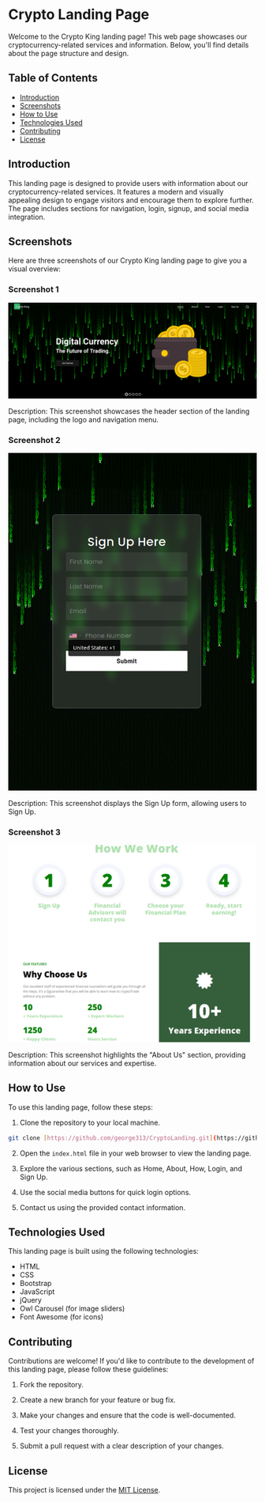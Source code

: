 # Crypto Landing Page

Welcome to the Crypto King landing page! This web page showcases our cryptocurrency-related services and information. Below, you'll find details about the page structure and design.

## Table of Contents

- [Introduction](#introduction)
- [Screenshots](#screenshots)
- [How to Use](#how-to-use)
- [Technologies Used](#technologies-used)
- [Contributing](#contributing)
- [License](#license)

## Introduction

This landing page is designed to provide users with information about our cryptocurrency-related services. It features a modern and visually appealing design to engage visitors and encourage them to explore further. The page includes sections for navigation, login, signup, and social media integration.

## Screenshots

Here are three screenshots of our Crypto King landing page to give you a visual overview:

### Screenshot 1
![Screenshot 1](screenshot1.png)

Description: This screenshot showcases the header section of the landing page, including the logo and navigation menu.

### Screenshot 2
![Screenshot 2](screenshot2.png)

Description: This screenshot displays the Sign Up form, allowing users to Sign Up.

### Screenshot 3
![Screenshot 3](screenshot3.png)

Description: This screenshot highlights the "About Us" section, providing information about our services and expertise.

## How to Use

To use this landing page, follow these steps:

1. Clone the repository to your local machine.

```bash
git clone [https://github.com/george313/CryptoLanding.git](https://github.com/GiorgosIlia/CryptoLanding.git)
```

2. Open the `index.html` file in your web browser to view the landing page.

3. Explore the various sections, such as Home, About, How, Login, and Sign Up.

4. Use the social media buttons for quick login options.

5. Contact us using the provided contact information.

## Technologies Used

This landing page is built using the following technologies:

- HTML
- CSS
- Bootstrap
- JavaScript
- jQuery
- Owl Carousel (for image sliders)
- Font Awesome (for icons)

## Contributing

Contributions are welcome! If you'd like to contribute to the development of this landing page, please follow these guidelines:

1. Fork the repository.

2. Create a new branch for your feature or bug fix.

3. Make your changes and ensure that the code is well-documented.

4. Test your changes thoroughly.

5. Submit a pull request with a clear description of your changes.

## License

This project is licensed under the [MIT License](LICENSE).
